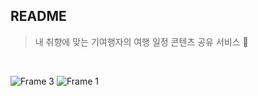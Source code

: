 ## README
> 내 취향에 맞는 기여행자의 여행 일정 콘텐츠 공유 서비스 🌊
<br />

![Frame 3](https://user-images.githubusercontent.com/81547780/150544152-fe76acf4-c514-4468-90f6-c33d81f50055.png)
![Frame 1](https://user-images.githubusercontent.com/81547780/150544146-4db4b8c8-4e17-4d06-9d5a-ed6d532f3287.png)
